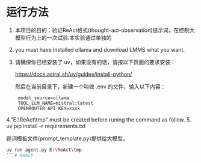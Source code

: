 # 运行方法
1. 本项目的目的：验证ReAct格式(thought-act-observation)提示词，在控制大模型行为上的一次试验.本实验通过单独的

2. you must have installed ollama and download LMMS what you want.

3. 请确保你已经安装了 uv，如果没有的话，请按以下页面的要求安装：

   https://docs.astral.sh/uv/guides/install-python/

   然后在当前目录下，新建一个叫做 .env 的文件，输入以下内容：

   ```
    model_source=ollama
    TOOL_LLM_NAME=mistral:latest
    OPENROUTER_API_KEY=xxxx
   ```


4."E:\ReAct\tmp" must be created before runing the command as follow.
5. uv pip install -r requirements.txt


题词模板文件(prompt_template.py)提供给大模型。

```bash
uv run agent.py E:\ReAct\tmp
```#   R e A c t 
 
 
